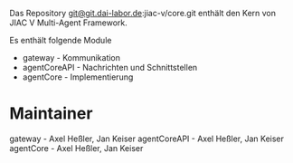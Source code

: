 Das Repository git@git.dai-labor.de:jiac-v/core.git 
enthält den Kern von JIAC V Multi-Agent Framework. 

Es enthält folgende Module
* gateway - Kommunikation
* agentCoreAPI - Nachrichten und Schnittstellen
* agentCore - Implementierung

Maintainer
==========

gateway - Axel Heßler, Jan Keiser
agentCoreAPI - Axel Heßler, Jan Keiser
agentCore - Axel Heßler, Jan Keiser
